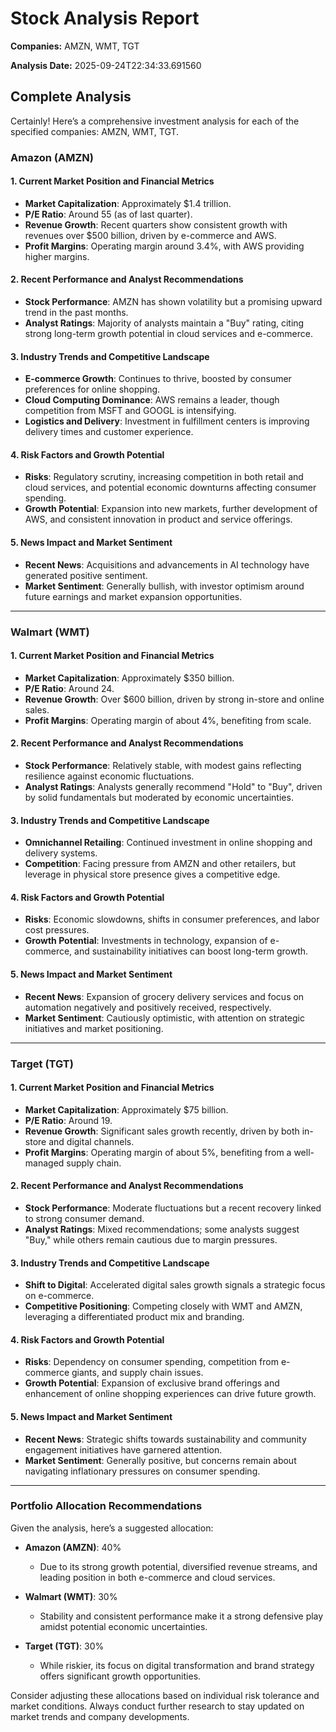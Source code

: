# Stock Analysis Report

**Companies:** AMZN, WMT, TGT

**Analysis Date:** 2025-09-24T22:34:33.691560

## Complete Analysis

Certainly! Here’s a comprehensive investment analysis for each of the specified companies: AMZN, WMT, TGT.

### Amazon (AMZN)

#### 1. Current Market Position and Financial Metrics
- **Market Capitalization**: Approximately $1.4 trillion.
- **P/E Ratio**: Around 55 (as of last quarter).
- **Revenue Growth**: Recent quarters show consistent growth with revenues over $500 billion, driven by e-commerce and AWS.
- **Profit Margins**: Operating margin around 3.4%, with AWS providing higher margins.

#### 2. Recent Performance and Analyst Recommendations
- **Stock Performance**: AMZN has shown volatility but a promising upward trend in the past months.
- **Analyst Ratings**: Majority of analysts maintain a "Buy" rating, citing strong long-term growth potential in cloud services and e-commerce.

#### 3. Industry Trends and Competitive Landscape
- **E-commerce Growth**: Continues to thrive, boosted by consumer preferences for online shopping.
- **Cloud Computing Dominance**: AWS remains a leader, though competition from MSFT and GOOGL is intensifying.
- **Logistics and Delivery**: Investment in fulfillment centers is improving delivery times and customer experience.

#### 4. Risk Factors and Growth Potential
- **Risks**: Regulatory scrutiny, increasing competition in both retail and cloud services, and potential economic downturns affecting consumer spending.
- **Growth Potential**: Expansion into new markets, further development of AWS, and consistent innovation in product and service offerings.

#### 5. News Impact and Market Sentiment
- **Recent News**: Acquisitions and advancements in AI technology have generated positive sentiment.
- **Market Sentiment**: Generally bullish, with investor optimism around future earnings and market expansion opportunities.

---

### Walmart (WMT)

#### 1. Current Market Position and Financial Metrics
- **Market Capitalization**: Approximately $350 billion.
- **P/E Ratio**: Around 24.
- **Revenue Growth**: Over $600 billion, driven by strong in-store and online sales.
- **Profit Margins**: Operating margin of about 4%, benefiting from scale.

#### 2. Recent Performance and Analyst Recommendations
- **Stock Performance**: Relatively stable, with modest gains reflecting resilience against economic fluctuations.
- **Analyst Ratings**: Analysts generally recommend "Hold" to "Buy", driven by solid fundamentals but moderated by economic uncertainties.

#### 3. Industry Trends and Competitive Landscape
- **Omnichannel Retailing**: Continued investment in online shopping and delivery systems.
- **Competition**: Facing pressure from AMZN and other retailers, but leverage in physical store presence gives a competitive edge.

#### 4. Risk Factors and Growth Potential
- **Risks**: Economic slowdowns, shifts in consumer preferences, and labor cost pressures.
- **Growth Potential**: Investments in technology, expansion of e-commerce, and sustainability initiatives can boost long-term growth.

#### 5. News Impact and Market Sentiment
- **Recent News**: Expansion of grocery delivery services and focus on automation negatively and positively received, respectively.
- **Market Sentiment**: Cautiously optimistic, with attention on strategic initiatives and market positioning.

---

### Target (TGT)

#### 1. Current Market Position and Financial Metrics
- **Market Capitalization**: Approximately $75 billion.
- **P/E Ratio**: Around 19.
- **Revenue Growth**: Significant sales growth recently, driven by both in-store and digital channels.
- **Profit Margins**: Operating margin of about 5%, benefiting from a well-managed supply chain.

#### 2. Recent Performance and Analyst Recommendations
- **Stock Performance**: Moderate fluctuations but a recent recovery linked to strong consumer demand.
- **Analyst Ratings**: Mixed recommendations; some analysts suggest "Buy," while others remain cautious due to margin pressures.

#### 3. Industry Trends and Competitive Landscape
- **Shift to Digital**: Accelerated digital sales growth signals a strategic focus on e-commerce.
- **Competitive Positioning**: Competing closely with WMT and AMZN, leveraging a differentiated product mix and branding.

#### 4. Risk Factors and Growth Potential
- **Risks**: Dependency on consumer spending, competition from e-commerce giants, and supply chain issues.
- **Growth Potential**: Expansion of exclusive brand offerings and enhancement of online shopping experiences can drive future growth.

#### 5. News Impact and Market Sentiment
- **Recent News**: Strategic shifts towards sustainability and community engagement initiatives have garnered attention.
- **Market Sentiment**: Generally positive, but concerns remain about navigating inflationary pressures on consumer spending.

---

### Portfolio Allocation Recommendations

Given the analysis, here’s a suggested allocation:

- **Amazon (AMZN)**: 40%
  - Due to its strong growth potential, diversified revenue streams, and leading position in both e-commerce and cloud services.

- **Walmart (WMT)**: 30%
  - Stability and consistent performance make it a strong defensive play amidst potential economic uncertainties.

- **Target (TGT)**: 30%
  - While riskier, its focus on digital transformation and brand strategy offers significant growth opportunities.

Consider adjusting these allocations based on individual risk tolerance and market conditions. Always conduct further research to stay updated on market trends and company developments.

